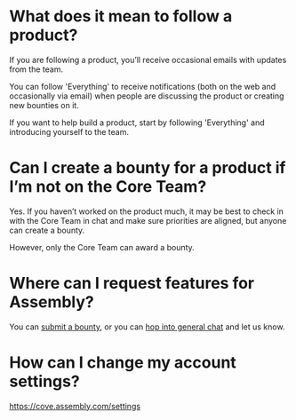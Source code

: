 # What does it mean to follow a product?

If you are following a product, you’ll receive occasional emails with updates from the team.

You can follow 'Everything' to receive notifications (both on the web and occasionally via email) when people are discussing the product or creating new bounties on it.

If you want to help build a product, start by following 'Everything' and introducing yourself to the team.

# Can I create a bounty for a product if I’m not on the Core Team?

Yes. If you haven’t worked on the product much, it may be best to check in with the Core Team in chat and make sure priorities are aligned, but anyone can create a bounty.

However, only the Core Team can award a bounty.


# Where can I request features for Assembly?

You can [submit a bounty](/meta/wips), or you can [hop into general chat](/chat/general) and let us know.


# How can I change my account settings?

https://cove.assembly.com/settings
